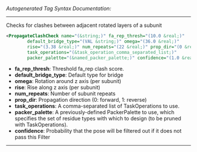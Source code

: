 <!-- THIS IS AN AUTOGENERATED FILE: Don't edit it directly, instead change the schema definition in the code itself. -->

_Autogenerated Tag Syntax Documentation:_

---
Checks for clashes between adjacent rotated layers of a subunit

```xml
<PropagateClashCheck name="(&string;)" fa_rep_thresh="(10.0 &real;)"
        default_bridge_type="(VAL &string;)" omega="(36.0 &real;)"
        rise="(3.38 &real;)" num_repeats="(22 &real;)" prop_dir="(0 &real;)"
        task_operations="(&task_operation_comma_separated_list;)"
        packer_palette="(&named_packer_palette;)" confidence="(1.0 &real;)" />
```

-   **fa_rep_thresh**: Threshold fa_rep clash score.
-   **default_bridge_type**: Default type for bridge
-   **omega**: Rotation around z axis (per subunit)
-   **rise**: Rise along z axis (per subunit)
-   **num_repeats**: Number of subunit repeats
-   **prop_dir**: Propagation direction (0: forward, 1: reverse)
-   **task_operations**: A comma-separated list of TaskOperations to use.
-   **packer_palette**: A previously-defined PackerPalette to use, which specifies the set of residue types with which to design (to be pruned with TaskOperations).
-   **confidence**: Probability that the pose will be filtered out if it does not pass this Filter

---
